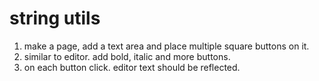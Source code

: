 # string utils

1. make a page, add a text area and place multiple square buttons on it.
2. similar to editor. add bold, italic and more buttons.
3. on each button click. editor text should be reflected.